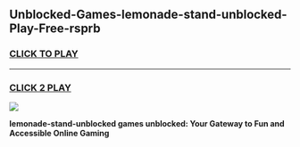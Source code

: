 
## Unblocked-Games-lemonade-stand-unblocked-Play-Free-rsprb
<h3>
<a href="https://premium76.site?title=lemonade-stand-unblocked&ref=19M">CLICK TO PLAY</a></h3>
<hr>

<h3>
<a href="https://premium76.site?title=lemonade-stand-unblocked&ref=19M">CLICK 2 PLAY</a>
  
</h3>

<a href="https://premium76.site?title=lemonade-stand-unblocked&ref=19M"><img src="https://clearcache.store/games.png"></a>


**lemonade-stand-unblocked games unblocked: Your Gateway to Fun and Accessible Online Gaming**
